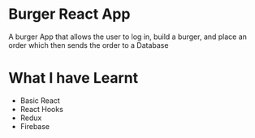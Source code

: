 # Burger React App

 A burger App that allows the user to log in, build a burger, and place an order which then sends the order to a Database
 
 # What I have Learnt
 - Basic React
 - React Hooks
 - Redux
 - Firebase
